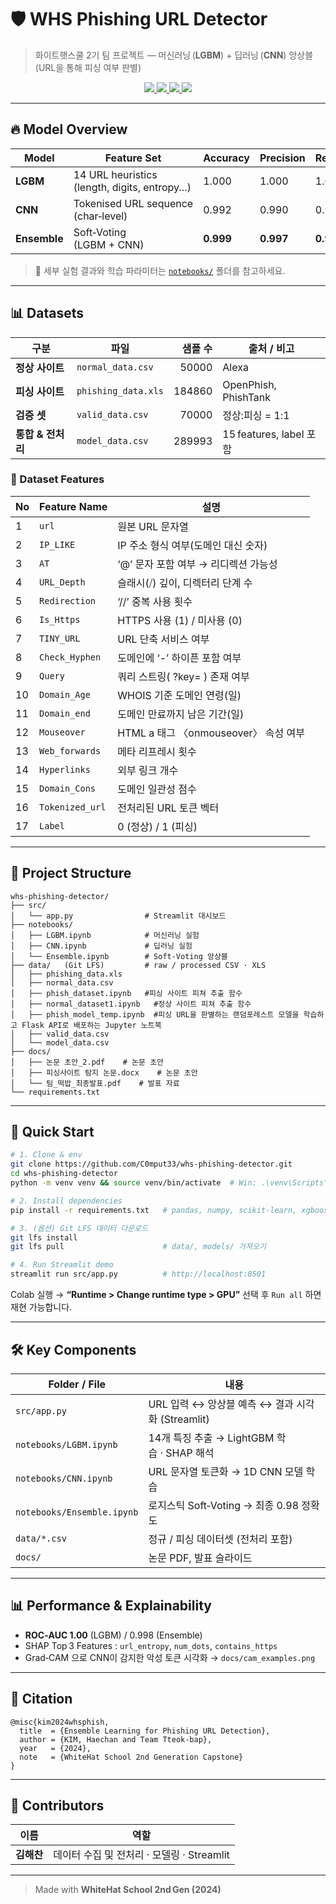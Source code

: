 
# 🛡 WHS Phishing URL Detector

> 화이트햇스쿨 2기 팀 프로젝트 — 머신러닝 (**LGBM**) + 딥러닝 (**CNN**) 앙상블 (URL을 통해 피싱 여부 판별)


<p align="center">
  <a href="https://c0mput33-whs-detector.streamlit.app">
    <img src="https://img.shields.io/badge/Demo-Streamlit-ff4b4b?logo=streamlit&logoColor=white" />
  </a>
  <a href="https://colab.research.google.com/github/C0mput33/whs-phishing-detector/blob/main/notebooks/Ensemble.ipynb">
    <img src="https://img.shields.io/badge/Run_in_Colab-F9AB00?logo=googlecolab&logoColor=white" />
  </a>
  <a href="docs/논문%20초안_2.pdf">
    <img src="https://img.shields.io/badge/Paper-PDF-blueviolet" />
  </a>
  <a href="docs/팀_떡밥_최종발표.pdf">
    <img src="https://img.shields.io/badge/Slides-PDF-important" />
  </a>
</p>

---


## 🔥 Model Overview
| Model | Feature Set | Accuracy | Precision | Recall |
| ----- | ----------- | -------- | --------- | ------ |
| **LGBM**    | 14 URL heuristics (length, digits, entropy…) | 1.000 | 1.000 | 1.000 |
| **CNN**     | Tokenised URL sequence (char‑level)         | 0.992 | 0.990 | 0.970 |
| **Ensemble**| Soft‑Voting (LGBM + CNN)                    | **0.999** | **0.997** | **0.991** |

> 📑 세부 실험 결과와 학습 파라미터는 [`notebooks/`](notebooks/) 폴더를 참고하세요.

---


## 📊 Datasets

| 구분 | 파일 | 샘플 수 | 출처 / 비고 |
|------|------|--------:|-------------|
| **정상 사이트** | `normal_data.csv` | 50000 | Alexa |
| **피싱 사이트** | `phishing_data.xls` | 184860 | OpenPhish, PhishTank |
| **검증 셋** | `valid_data.csv` | 70000 | 정상:피싱 = 1:1 |
| **통합 & 전처리** | `model_data.csv` | 289993 | 15 features, label 포함 |


### 📑 Dataset Features
| No | Feature Name | 설명 |
| -- | ------------ | ---- |
| 1  | `url` | 원본 URL 문자열 |
| 2  | `IP_LIKE` | IP 주소 형식 여부(도메인 대신 숫자) |
| 3  | `AT` | ‘@’ 문자 포함 여부 → 리디렉션 가능성 |
| 4  | `URL_Depth` | 슬래시(⧸) 깊이, 디렉터리 단계 수 |
| 5  | `Redirection` | ‘//’ 중복 사용 횟수 |
| 6  | `Is_Https` | HTTPS 사용 (1) / 미사용 (0) |
| 7  | `TINY_URL` | URL 단축 서비스 여부 |
| 8  | `Check_Hyphen` | 도메인에 ‘-’ 하이픈 포함 여부 |
| 9  | `Query` | 쿼리 스트링( ?key= ) 존재 여부 |
| 10 | `Domain_Age` | WHOIS 기준 도메인 연령(일) |
| 11 | `Domain_end` | 도메인 만료까지 남은 기간(일) |
| 12 | `Mouseover` | HTML a 태그 〈onmouseover〉 속성 여부 |
| 13 | `Web_forwards` | 메타 리프레시 횟수 |
| 14 | `Hyperlinks` | 외부 링크 개수 |
| 15 | `Domain_Cons` | 도메인 일관성 점수 |
| 16 | `Tokenized_url` | 전처리된 URL 토큰 벡터 |
| 17 | `Label` | 0 (정상) / 1 (피싱) |

---


## 📂 Project Structure
```text
whs-phishing-detector/
├── src/
│   └── app.py                # Streamlit 대시보드
├── notebooks/
│   ├── LGBM.ipynb            # 머신러닝 실험
│   ├── CNN.ipynb             # 딥러닝 실험
│   └── Ensemble.ipynb        # Soft‑Voting 앙상블
├── data/   (Git LFS)         # raw / processed CSV · XLS
│   ├── phishing_data.xls
│   ├── normal_data.csv
│   ├── phish_dataset.ipynb   #피싱 사이트 피쳐 추출 함수
│   ├── normal_dataset1.ipynb   #정상 사이트 피쳐 추출 함수
│   ├── phish_model_temp.ipynb  #피싱 URL을 판별하는 랜덤포레스트 모델을 학습하고 Flask API로 배포하는 Jupyter 노트북
│   ├── valid_data.csv
│   └── model_data.csv
├── docs/
│   ├── 논문 초안_2.pdf    # 논문 초안 
│   ├── 피싱사이트 탐지 논문.docx    # 논문 초안 
│   └── 팀_떡밥_최종발표.pdf    # 발표 자료
└── requirements.txt
````

---


## 🚀 Quick Start

```bash
# 1. Clone & env
git clone https://github.com/C0mput33/whs-phishing-detector.git
cd whs-phishing-detector
python -m venv venv && source venv/bin/activate  # Win: .\venv\Scripts\activate

# 2. Install dependencies
pip install -r requirements.txt   # pandas, numpy, scikit-learn, xgboost, tensorflow, streamlit …

# 3. (옵션) Git LFS 데이터 다운로드
git lfs install
git lfs pull                      # data/, models/ 가져오기

# 4. Run Streamlit demo
streamlit run src/app.py          # http://localhost:8501
```

Colab 실행 → **“Runtime > Change runtime type > GPU”** 선택 후 `Run all` 하면 재현 가능합니다.

---


## 🛠 Key Components

| Folder / File              | 내용                                   |
| -------------------------- | ------------------------------------ |
| `src/app.py`               | URL 입력 ↔ 앙상블 예측 ↔ 결과 시각화 (Streamlit) |
| `notebooks/LGBM.ipynb`     | 14개 특징 추출 → LightGBM 학습 · SHAP 해석    |
| `notebooks/CNN.ipynb`      | URL 문자열 토큰화 → 1D CNN 모델 학습           |
| `notebooks/Ensemble.ipynb` | 로지스틱 Soft‑Voting → 최종 0.98 정확도      |
| `data/*.csv`               | 정규 / 피싱 데이터셋 (전처리 포함)                |
| `docs/`                    | 논문 PDF, 발표 슬라이드                      |

---


## 📊 Performance & Explainability

* **ROC‑AUC 1.00** (LGBM) / 0.998 (Ensemble)
* SHAP Top 3 Features : `url_entropy`, `num_dots`, `contains_https`
* Grad‑CAM 으로 CNN이 감지한 악성 토큰 시각화 → `docs/cam_examples.png`

---


## 📝 Citation

```
@misc{kim2024whsphish,
  title  = {Ensemble Learning for Phishing URL Detection},
  author = {KIM, Haechan and Team Tteok-bap},
  year   = {2024},
  note   = {WhiteHat School 2nd Generation Capstone}
}
```

---


## 🤝 Contributors

| 이름               | 역할                            |
| ---------------- | ----------------------------- |
| **김해찬** | 데이터 수집 및 전처리 · 모델링 · Streamlit      |


---

> Made with **WhiteHat School 2nd Gen (2024)**


